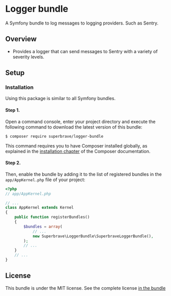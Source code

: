 # Logger bundle
A Symfony bundle to log messages to logging providers. Such as Sentry.

## Overview

- Provides a logger that can send messages to Sentry with a variety of severity levels.

## Setup

### Installation

Using this package is similar to all Symfony bundles.

#### Step 1.

Open a command console, enter your project directory and execute the
following command to download the latest version of this bundle:

```
$ composer require superbrave/logger-bundle
```

This command requires you to have Composer installed globally, as explained
in the [installation chapter](https://getcomposer.org/doc/00-intro.md)
of the Composer documentation.

#### Step 2.

Then, enable the bundle by adding it to the list of registered bundles
in the `app/AppKernel.php` file of your project:

```php
<?php
// app/AppKernel.php

// ...
class AppKernel extends Kernel
{
    public function registerBundles()
    {
        $bundles = array(
            // ...
            new Superbrave\LoggerBundle\SuperbraveLoggerBundle(),
        );
        // ...
    }
    // ...
}
```

## License

This bundle is under the MIT license. See the complete license [in the bundle](LICENSE)
